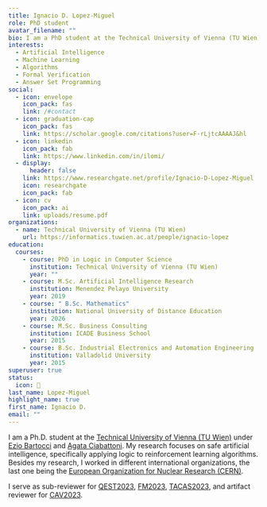 ```yaml
---
title: Ignacio D. Lopez-Miguel
role: PhD student
avatar_filename: ""
bio: I am a PhD student at the Technical University of Vienna (TU Wien)
interests:
  - Artificial Intelligence
  - Machine Learning
  - Algorithms
  - Formal Verification
  - Answer Set Programming
social:
  - icon: envelope
    icon_pack: fas
    link: /#contact
  - icon: graduation-cap
    icon_pack: fas
    link: https://scholar.google.com/citations?user=F-rLjtcAAAAJ&hl
  - icon: linkedin
    icon_pack: fab
    link: https://www.linkedin.com/in/ilomi/
  - display:
      header: false
    link: https://www.researchgate.net/profile/Ignacio-D-Lopez-Miguel
    icon: researchgate
    icon_pack: fab
  - icon: cv
    icon_pack: ai
    link: uploads/resume.pdf
organizations:
  - name: Technical University of Vienna (TU Wien)
    url: https://informatics.tuwien.ac.at/people/ignacio-lopez
education:
  courses:
    - course: PhD in Logic in Computer Science
      institution: Technical University of Vienna (TU Wien)
      year: ""
    - course: M.Sc. Artificial Intelligence Research
      institution: Menendez Pelayo University
      year: 2019
    - course: " B.Sc. Mathematics"
      institution: National University of Distance Education
      year: 2026
    - course: M.Sc. Business Consulting
      institution: ICADE Business School
      year: 2015
    - course: B.Sc. Industrial Electronics and Automation Engineering
      institution: Valladolid University
      year: 2015
superuser: true
status:
  icon: 🚴
last_name: Lopez-Miguel
highlight_name: true
first_name: Ignacio D.
email: ""
---
```

I am a Ph.D. student at the <a href="https://informatics.tuwien.ac.at/people/ignacio-lopez" target="_blank" rel="noopener"> Technical University of Vienna (TU Wien)</a> under <a href="http://www.eziobartocci.com/" target="_blank" rel="noopener">Ezio Bartocci</a> and <a href="https://www.logic.at/staff/agata/" target="_blank" rel="noopener">Agata Ciabattoni</a>. My research focuses on safe artificial intelligence, specifically applying logic to reinforcement learning algorithms. Besides my research, I worked in different international organizations, the last one being the <a href="https://home.cern/" target="_blank" rel="noopener">European Organization for Nuclear Research (CERN)</a>.

I serve as sub-reviewer for <a href="https://www.qest.org/qest2023/" target="_blank" rel="noopener">QEST2023</a>, <a href="https://fm2023.isp.uni-luebeck.de/" target="_blank" rel="noopener">FM2023</a>, <a href="https://etaps.org/2023/tacas" target="_blank" rel="noopener">TACAS2023</a>, and artifact reviewer for <a href="http://www.i-cav.org/2023/" target="_blank" rel="noopener">CAV2023</a>.
